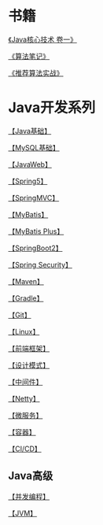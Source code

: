
# 书籍

 [《Java核心技术  卷一》](https://pumpkn.xyz/archives/java-he-xin-ji-shu-juan-yi-bi-ji)

 [《算法笔记》](https://github.com/Pumpkin9841/JavaNotes/blob/main/docx/algorithm/Algorithm%20notes/README.md)

 [ 《推荐算法实战》 ](https://pumpkn.xyz/archives/-tui-jian-suan-fa-shi-zhan--bi-ji)

# Java开发系列

 [【Java基础】 ](https://github.com/Pumpkin9841/JavaNotes/blob/main/docx/Java/Java%20SE/README.md)

 [【MySQL基础】 ](https://github.com/Pumpkin9841/JavaNotes/blob/main/docx/Java/mysql/%E3%80%90MySQL%E3%80%91%E5%9F%BA%E7%A1%80-mysql-ji-chu.md)

 [ 【JavaWeb】 ](https://github.com/Pumpkin9841/JavaNotes/blob/main/docx/Java/Java%20EE/README.md)

 [ 【Spring5】 ](https://github.com/Pumpkin9841/JavaNotes/blob/main/docx/Java/Spring5/Spring5-spring5.md)

 [ 【SpringMVC】 ](https://github.com/Pumpkin9841/JavaNotes/blob/main/docx/Java/Spring5/SpringMVC.md)

 [ 【MyBatis】 ]()

 [ 【MyBatis Plus】 ]()

 [ 【SpringBoot2】 ]()

 [ 【Spring Security】 ](https://github.com/Pumpkin9841/JavaNotes/blob/main/docx/Java/Spring5/SpringSecurity.md)

 [ 【Maven】 ]()

 [ 【Gradle】 ]()

 [ 【Git】 ](https://github.com/Pumpkin9841/JavaNotes/blob/main/docx/other/Git.md)

 [ 【Linux】 ]()

 [ 【前端框架】 ]()

 [ 【设计模式】 ]()

 [ 【中间件】 ]()

 [ 【Netty】 ]()

 [ 【微服务】 ]()

 [ 【容器】 ]()

 [ 【CI/CD】 ]()


## Java高级

 [ 【并发编程】 ]()

 [ 【JVM】 ]()
